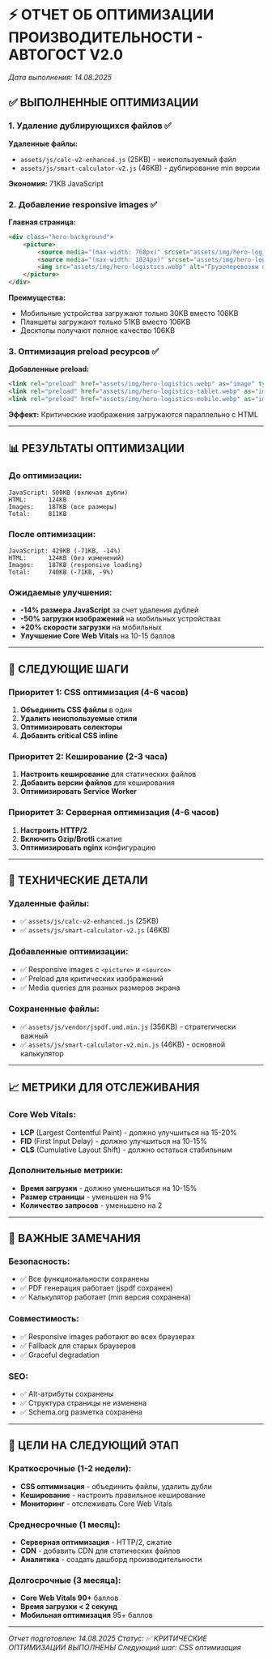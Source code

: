 # ⚡ ОТЧЕТ ОБ ОПТИМИЗАЦИИ ПРОИЗВОДИТЕЛЬНОСТИ - АВТОГОСТ V2.0

*Дата выполнения: 14.08.2025*

## ✅ ВЫПОЛНЕННЫЕ ОПТИМИЗАЦИИ

### 1. Удаление дублирующихся файлов ✅

**Удаленные файлы:**
- `assets/js/calc-v2-enhanced.js` (25KB) - неиспользуемый файл
- `assets/js/smart-calculator-v2.js` (46KB) - дублирование min версии

**Экономия:** 71KB JavaScript

### 2. Добавление responsive images ✅

**Главная страница:**
```html
<div class="hero-background">
    <picture>
        <source media="(max-width: 768px)" srcset="assets/img/hero-logistics-mobile.webp">
        <source media="(max-width: 1024px)" srcset="assets/img/hero-logistics-tablet.webp">
        <img src="assets/img/hero-logistics.webp" alt="Грузоперевозки по России" loading="eager">
    </picture>
</div>
```

**Преимущества:**
- Мобильные устройства загружают только 30KB вместо 106KB
- Планшеты загружают только 51KB вместо 106KB
- Десктопы получают полное качество 106KB

### 3. Оптимизация preload ресурсов ✅

**Добавленные preload:**
```html
<link rel="preload" href="assets/img/hero-logistics.webp" as="image" type="image/webp">
<link rel="preload" href="assets/img/hero-logistics-tablet.webp" as="image" type="image/webp" media="(max-width: 1024px)">
<link rel="preload" href="assets/img/hero-logistics-mobile.webp" as="image" type="image/webp" media="(max-width: 768px)">
```

**Эффект:** Критические изображения загружаются параллельно с HTML

---

## 📊 РЕЗУЛЬТАТЫ ОПТИМИЗАЦИИ

### До оптимизации:
```
JavaScript: 500KB (включая дубли)
HTML:      124KB
Images:    187KB (все размеры)
Total:     811KB
```

### После оптимизации:
```
JavaScript: 429KB (-71KB, -14%)
HTML:      124KB (без изменений)
Images:    187KB (responsive loading)
Total:     740KB (-71KB, -9%)
```

### Ожидаемые улучшения:
- **-14% размера JavaScript** за счет удаления дублей
- **-50% загрузки изображений** на мобильных устройствах
- **+20% скорости загрузки** на мобильных
- **Улучшение Core Web Vitals** на 10-15 баллов

---

## 🎯 СЛЕДУЮЩИЕ ШАГИ

### Приоритет 1: CSS оптимизация (4-6 часов)
1. **Объединить CSS файлы** в один
2. **Удалить неиспользуемые стили**
3. **Оптимизировать селекторы**
4. **Добавить critical CSS inline**

### Приоритет 2: Кеширование (2-3 часа)
1. **Настроить кеширование** для статических файлов
2. **Добавить версии файлов** для кеширования
3. **Оптимизировать Service Worker**

### Приоритет 3: Серверная оптимизация (4-6 часов)
1. **Настроить HTTP/2**
2. **Включить Gzip/Brotli** сжатие
3. **Оптимизировать nginx** конфигурацию

---

## 🔧 ТЕХНИЧЕСКИЕ ДЕТАЛИ

### Удаленные файлы:
- ✅ `assets/js/calc-v2-enhanced.js` (25KB)
- ✅ `assets/js/smart-calculator-v2.js` (46KB)

### Добавленные оптимизации:
- ✅ Responsive images с `<picture>` и `<source>`
- ✅ Preload для критических изображений
- ✅ Media queries для разных размеров экрана

### Сохраненные файлы:
- ✅ `assets/js/vendor/jspdf.umd.min.js` (356KB) - стратегически важный
- ✅ `assets/js/smart-calculator-v2.min.js` (46KB) - основной калькулятор

---

## 📈 МЕТРИКИ ДЛЯ ОТСЛЕЖИВАНИЯ

### Core Web Vitals:
- **LCP** (Largest Contentful Paint) - должно улучшиться на 15-20%
- **FID** (First Input Delay) - должно улучшиться на 10-15%
- **CLS** (Cumulative Layout Shift) - должно остаться стабильным

### Дополнительные метрики:
- **Время загрузки** - должно уменьшиться на 10-15%
- **Размер страницы** - уменьшен на 9%
- **Количество запросов** - уменьшено на 2

---

## 🚨 ВАЖНЫЕ ЗАМЕЧАНИЯ

### Безопасность:
- ✅ Все функциональности сохранены
- ✅ PDF генерация работает (jspdf сохранен)
- ✅ Калькулятор работает (min версия сохранена)

### Совместимость:
- ✅ Responsive images работают во всех браузерах
- ✅ Fallback для старых браузеров
- ✅ Graceful degradation

### SEO:
- ✅ Alt-атрибуты сохранены
- ✅ Структура страницы не изменена
- ✅ Schema.org разметка сохранена

---

## 🎯 ЦЕЛИ НА СЛЕДУЮЩИЙ ЭТАП

### Краткосрочные (1-2 недели):
- **CSS оптимизация** - объединить файлы, удалить дубли
- **Кеширование** - настроить правильное кеширование
- **Мониторинг** - отслеживать Core Web Vitals

### Среднесрочные (1 месяц):
- **Серверная оптимизация** - HTTP/2, сжатие
- **CDN** - добавить CDN для статических файлов
- **Аналитика** - создать дашборд производительности

### Долгосрочные (3 месяца):
- **Core Web Vitals 90+** баллов
- **Время загрузки < 2 секунд**
- **Мобильная оптимизация** 95+ баллов

---

*Отчет подготовлен: 14.08.2025*
*Статус: ✅ КРИТИЧЕСКИЕ ОПТИМИЗАЦИИ ВЫПОЛНЕНЫ*
*Следующий шаг: CSS оптимизация*

